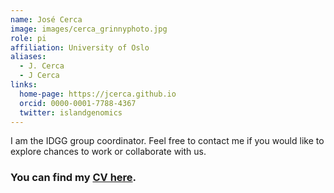```yaml
---
name: José Cerca
image: images/cerca_grinnyphoto.jpg
role: pi
affiliation: University of Oslo
aliases:
  - J. Cerca
  - J Cerca
links:
  home-page: https://jcerca.github.io
  orcid: 0000-0001-7788-4367
  twitter: islandgenomics
---
```


I am the IDGG group coordinator. Feel free to contact me if you would like to explore chances to work or collaborate with us.
### You can find my [CV here](https://docs.google.com/document/d/1hed8_m4HZszFTc8yuwT0jYPseQNj68rbrX9qjYWUna8).
